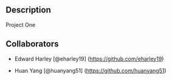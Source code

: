 ## Description


Project One



## Collaborators


- Edward Harley [@eharley19] (https://github.com/eharley19)

- Huan Yang [@huanyang51] (https://github.com/huanyang51)
